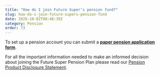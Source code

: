 ```yaml
---
title: "How do I join Future Super’s pension fund?"
slug: how-do-i-join-future-supers-pension-fund
date: 2020-10-02T00:48:39Z
category: Pension 
order: 73
---
```


To set up a pension account you can submit a [**paper pension application form**](http://futuresuper.com.au/pensionpaperapplicationform).

For all the important information needed to make an informed decision about joining the Future Super Pension Plan please read our [Pension Product Disclosure Statement](https://www.futuresuper.com.au/pppds).
